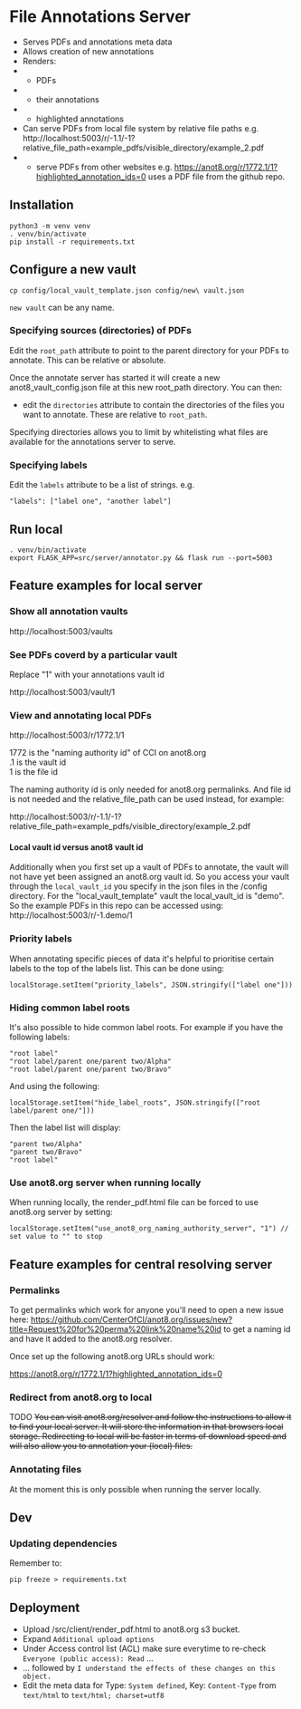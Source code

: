 
# File Annotations Server

* Serves PDFs and annotations meta data
* Allows creation of new annotations
* Renders:
* * PDFs
* * their annotations
* * highlighted annotations
* Can serve PDFs from local file system by relative file paths e.g. http://localhost:5003/r/-1.1/-1?relative_file_path=example_pdfs/visible_directory/example_2.pdf
* * serve PDFs from other websites e.g. https://anot8.org/r/1772.1/1?highlighted_annotation_ids=0 uses a PDF file from the github repo.


## Installation

    python3 -m venv venv
    . venv/bin/activate
    pip install -r requirements.txt


## Configure a new vault

    cp config/local_vault_template.json config/new\ vault.json

`new vault` can be any name.


### Specifying sources (directories) of PDFs

Edit the `root_path` attribute to point to the parent directory for your PDFs to annotate.  This can be relative or absolute.

Once the annotate server has started it will create a new anot8_vault_config.json file at this new root_path directory.  You can then:

* edit the `directories` attribute to contain the directories of the files you want to annotate.  These are relative to `root_path`.

Specifying directories allows you to limit by whitelisting what files are available for the annotations server to serve.


### Specifying labels

Edit the `labels` attribute to be a list of strings.   e.g.

    "labels": ["label one", "another label"]


## Run local

    . venv/bin/activate
    export FLASK_APP=src/server/annotator.py && flask run --port=5003


## Feature examples for local server

### Show all annotation vaults

http://localhost:5003/vaults


### See PDFs coverd by a particular vault

Replace "1" with your annotations vault id

http://localhost:5003/vault/1


### View and annotating local PDFs

http://localhost:5003/r/1772.1/1

1772 is the "naming authority id" of CCI on anot8.org \
.1 is the vault id \
1 is the file id

The naming authority id is only needed for anot8.org permalinks.  And file id is not needed and the relative_file_path can be used instead, for example:

http://localhost:5003/r/-1.1/-1?relative_file_path=example_pdfs/visible_directory/example_2.pdf


#### Local vault id versus anot8 vault id

Additionally when you first set up a vault of PDFs to annotate, the vault will not have yet been assigned an anot8.org vault id.  So you access your vault through the `local_vault_id` you specify in the json files in the /config directory.  For the "local_vault_template" vault the local_vault_id is "demo".  So the example PDFs in this repo can be accessed using: http://localhost:5003/r/-1.demo/1


### Priority labels

When annotating specific pieces of data it's helpful to prioritise certain labels to the top of the labels list.  This can be done using:

    localStorage.setItem("priority_labels", JSON.stringify(["label one"]))


### Hiding common label roots

It's also possible to hide common label roots.  For example if you have the following labels:

    "root label"
    "root label/parent one/parent two/Alpha"
    "root label/parent one/parent two/Bravo"

And using the following:

    localStorage.setItem("hide_label_roots", JSON.stringify(["root label/parent one/"]))

Then the label list will display:

    "parent two/Alpha"
    "parent two/Bravo"
    "root label"


### Use anot8.org server when running locally

When running locally, the render_pdf.html file can be forced to use anot8.org server by setting:

    localStorage.setItem("use_anot8_org_naming_authority_server", "1") // set value to "" to stop


## Feature examples for central resolving server

### Permalinks

To get permalinks which work for anyone you'll need to open a new issue here: https://github.com/CenterOfCI/anot8.org/issues/new?title=Request%20for%20perma%20link%20name%20id to get a naming id and have it added to the anot8.org resolver.

Once set up the following anot8.org URLs should work:

https://anot8.org/r/1772.1/1?highlighted_annotation_ids=0


### Redirect from anot8.org to local

TODO ~~You can visit anot8.org/resolver and follow the instructions to allow it to find your local server.  It will store the information in that browsers local storage.  Redirecting to local will be faster in terms of download speed and will also allow you to annotation your (local) files.~~


### Annotating files

At the moment this is only possible when running the server locally.


## Dev

### Updating dependencies

Remember to:

    pip freeze > requirements.txt


## Deployment

* Upload /src/client/render_pdf.html to anot8.org s3 bucket.
* Expand `Additional upload options`
* Under Access control list (ACL) make sure everytime to re-check `Everyone (public access): Read` ...
* ... followed by `I understand the effects of these changes on this object.`
* Edit the meta data for Type: `System defined`, Key: `Content-Type` from `text/html` to `text/html; charset=utf8`


